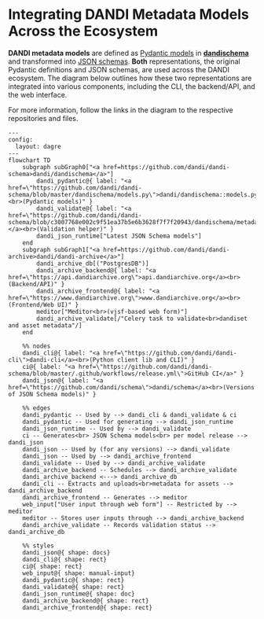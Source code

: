 # Integrating DANDI Metadata Models Across the Ecosystem

**DANDI metadata models** are defined as 
[Pydantic models](https://github.com/dandi/dandi-schema/blob/master/dandischema/models.py)
in [**dandischema**](https://github.com/dandi/dandi-schema) and transformed into 
[JSON schemas](https://github.com/dandi/schema). **Both** representations, 
the original Pydantic definitions and JSON schemas, are used across the DANDI ecosystem. 
The diagram below outlines how these two representations are integrated into various 
components, including the CLI, the backend/API, and the web interface.

For more information, follow the links in the diagram to the respective repositories and files.


``` mermaid
---
config:
  layout: dagre
---
flowchart TD
    subgraph subGraph0["<a href=https://github.com/dandi/dandi-schema>dandi/dandischema</a>"]
        dandi_pydantic@{ label: "<a href=\"https://github.com/dandi/dandi-schema/blob/master/dandischema/models.py\">dandi/dandischema::models.py</a><br>(Pydantic models)" }
        dandi_validate@{ label: "<a href=\"https://github.com/dandi/dandi-schema/blob/c3007768e002c9f51ea37b5e6b3628f7f7f20943/dandischema/metadata.py#L195\">dandi/dandischema::validate()</a><br>(Validation helper)" }
        dandi_json_runtime["Latest JSON Schema models"]
    end
    subgraph subGraph1["<a href=https://github.com/dandi/dandi-archive>dandi/dandi-archive</a>"]
        dandi_archive_db[("PostgresDB")]
        dandi_archive_backend@{ label: "<a href=\"https://api.dandiarchive.org\">api.dandiarchive.org</a><br>(Backend/API)" }
        dandi_archive_frontend@{ label: "<a href=\"https://www.dandiarchive.org\">www.dandiarchive.org</a><br>(Frontend/Web UI)" }
        meditor["Meditor<br>(vjsf-based web form)"]
        dandi_archive_validate[/"Celery task to validate<br>dandiset and asset metadata"/]
    end

    %% nodes
    dandi_cli@{ label: "<a href=\"https://github.com/dandi/dandi-cli\">dandi-cli</a><br>(Python client lib and CLI)" }
    ci@{ label: "<a href=\"https://github.com/dandi/dandi-schema/blob/master/.github/workflows/release.yml\">GitHub CI</a>" }
    dandi_json@{ label: "<a href=\"https://github.com/dandi/schema\">dandi/schema</a><br>(Versions of JSON Schema models)" }

    %% edges
    dandi_pydantic -- Used by --> dandi_cli & dandi_validate & ci
    dandi_pydantic -- Used for generating --> dandi_json_runtime
    dandi_json_runtime -- Used by --> dandi_validate
    ci -- Generates<br> JSON Schema models<br> per model release --> dandi_json
    dandi_json -- Used by (for any versions) --> dandi_validate
    dandi_json -- Used by --> dandi_archive_frontend
    dandi_validate -- Used by --> dandi_archive_validate
    dandi_archive_backend -- Schedules --> dandi_archive_validate
    dandi_archive_backend <---> dandi_archive_db
    dandi_cli -- Extracts and uploads<br>metadata for assets --> dandi_archive_backend
    dandi_archive_frontend -- Generates --> meditor
    web_input["User input through web form"] -- Restricted by --> meditor
    meditor -- Stores user inputs through --> dandi_archive_backend
    dandi_archive_validate -- Records validation status --> dandi_archive_db

    %% styles
    dandi_json@{ shape: docs}
    dandi_cli@{ shape: rect}
    ci@{ shape: rect}
    web_input@{ shape: manual-input}
    dandi_pydantic@{ shape: rect}
    dandi_validate@{ shape: rect}
    dandi_json_runtime@{ shape: doc}
    dandi_archive_backend@{ shape: rect}
    dandi_archive_frontend@{ shape: rect}
```
